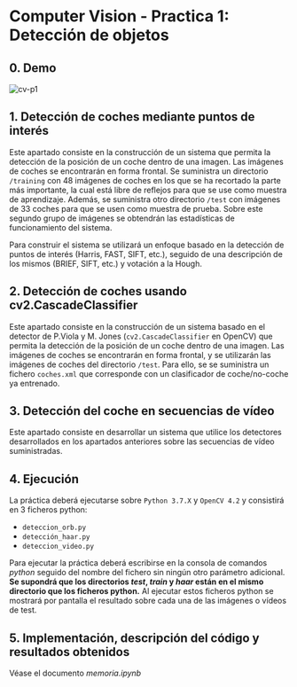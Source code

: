 # Computer Vision - Practica 1: Detección de objetos

## 0. Demo

![cv-p1](https://user-images.githubusercontent.com/48054735/123549640-26a84800-d76a-11eb-83d0-1becc81ee748.gif)

## 1. Detección de coches mediante puntos de interés

Este apartado consiste en la construcción de un sistema que permita la detección de la posición de un coche dentro de una
imagen. Las imágenes de coches se encontrarán en forma frontal. Se suministra un directorio <code>/training</code> 
con 48 imágenes de coches en los que se ha recortado la parte más importante, la cual está libre de reflejos para que 
se use como muestra de aprendizaje.
Además, se suministra otro directorio <code>/test</code> con imágenes de 33 coches para que se usen como
muestra de prueba. Sobre este segundo grupo de imágenes se obtendrán las estadísticas de funcionamiento del sistema.

Para construir el sistema se utilizará un enfoque basado en la detección de puntos de interés 
(Harris, FAST, SIFT, etc.), seguido de una descripción de los mismos (BRIEF, SIFT, etc.) y votación a la Hough.

## 2. Detección de coches usando cv2.CascadeClassifier

Este apartado consiste en la construcción de un sistema basado en el detector de P.Viola y M. Jones 
(<code>cv2.CascadeClassifier</code> en OpenCV) que permita la detección de la posición de un coche dentro de una imagen. 
Las imágenes de coches se encontrarán en forma frontal, y se utilizarán las imágenes de coches del directorio 
<code>/test</code>. Para ello, se se suministra un fichero <code>coches.xml</code> que corresponde con un
clasificador de coche/no-coche ya entrenado.

## 3. Detección del coche en secuencias de vídeo

Este apartado consiste en desarrollar un sistema que utilice los detectores desarrollados en los apartados anteriores 
sobre las secuencias de vídeo suministradas. 

## 4. Ejecución

La práctica deberá ejecutarse sobre <code>Python 3.7.X</code> y <code>OpenCV 4.2</code> y consistirá en 3 ficheros python:
- <code>deteccion_orb.py</code>
- <code>detección_haar.py</code>
- <code>deteccion_video.py</code>

Para ejecutar la práctica deberá escribirse en la consola de comandos *python* seguido del nombre del
fichero sin ningún otro parámetro adicional. **Se supondrá que los directorios *test*, *train* y *haar* están en
el mismo directorio que los ficheros python.** Al ejecutar estos ficheros python se mostrará por pantalla
el resultado sobre cada una de las imágenes o vídeos de test.

## 5. Implementación, descripción del código y resultados obtenidos

Véase el documento *memoria.ipynb*

